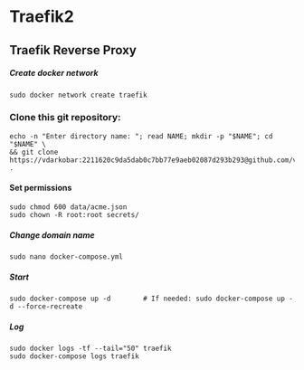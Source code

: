 # Traefik2
## Traefik Reverse Proxy

##### Create docker network
```
sudo docker network create traefik
```
### Clone this git repository:
```
echo -n "Enter directory name: "; read NAME; mkdir -p "$NAME"; cd "$NAME" \
&& git clone https://vdarkobar:2211620c9da5dab0c7bb77e9aeb02087d293b293@github.com/vdarkobar/Traefik2.git .
```
#### Set permissions
```
sudo chmod 600 data/acme.json
sudo chown -R root:root secrets/
```
##### Change domain name
```
sudo nano docker-compose.yml
```
##### Start
```
sudo docker-compose up -d        # If needed: sudo docker-compose up -d --force-recreate
```
##### Log
```
sudo docker logs -tf --tail="50" traefik
sudo docker-compose logs traefik
```
